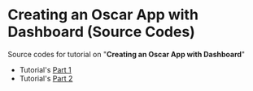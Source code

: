 # Creating an Oscar App with Dashboard (Source Codes)

Source codes for tutorial on "**Creating an Oscar App with Dashboard**"

- Tutorial's [Part 1](https://mmtechslv.github.io/publications/tutorials/django-oscar-new-app-part-1/)
- Tutorial's [Part 2](https://mmtechslv.github.io/publications/tutorials/django-oscar-new-app-part-2/)
